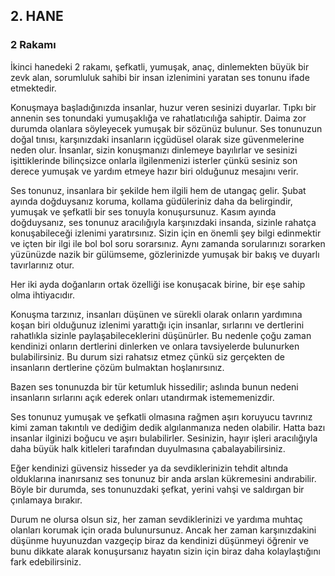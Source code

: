 ## 2. HANE

### 2 Rakamı

İkinci hanedeki 2 rakamı, şefkatli, yumuşak, anaç, dinlemekten büyük bir zevk alan, sorumluluk sahibi bir insan izlenimini yaratan ses tonunu ifade etmektedir.

Konuşmaya başladığınızda insanlar, huzur veren sesinizi duyarlar. Tıpkı bir annenin ses tonundaki yumuşaklığa ve rahatlatıcılığa sahiptir. Daima zor durumda olanlara söyleyecek yumuşak bir sözünüz bulunur. Ses tonunuzun doğal tınısı, karşınızdaki insanların içgüdüsel olarak size güvenmelerine neden olur. İnsanlar, sizin konuşmanızı dinlemeye bayılırlar ve sesinizi işittiklerinde bilinçsizce onlarla ilgilenmenizi isterler çünkü sesiniz son derece yumuşak ve yardım etmeye hazır biri olduğunuz mesajını verir.

Ses tonunuz, insanlara bir şekilde hem ilgili hem de utangaç gelir. Şubat ayında doğduysanız koruma, kollama güdüleriniz daha da belirgindir, yumuşak ve şefkatli bir ses tonuyla konuşursunuz. Kasım ayında doğduysanız, ses tonunuz aracılığıyla karşınızdaki insanda, sizinle rahatça konuşabileceği izlenimi yaratırsınız. Sizin için en önemli şey bilgi edinmektir ve içten bir ilgi ile bol bol soru sorarsınız. Aynı zamanda sorularınızı sorarken yüzünüzde nazik bir gülümseme, gözlerinizde yumuşak bir bakış ve duyarlı tavırlarınız otur.

Her iki ayda doğanların ortak özelliği ise konuşacak birine, bir eşe sahip olma ihtiyacıdır.

Konuşma tarzınız, insanları düşünen ve sürekli olarak onların yardımına koşan biri olduğunuz izlenimi yarattığı için insanlar, sırlarını ve dertlerini rahatlıkla sizinle paylaşabileceklerini düşünürler. Bu nedenle çoğu zaman kendinizi onların dertlerini dinlerken ve onlara tavsiyelerde bulunurken bulabilirsiniz. Bu durum sizi rahatsız etmez çünkü siz gerçekten de insanların dertlerine çözüm bulmaktan hoşlanırsınız.

Bazen ses tonunuzda bir tür ketumluk hissedilir; aslında bunun nedeni insanların sırlarını açık ederek onları utandırmak istememenizdir.

Ses tonunuz yumuşak ve şefkatli olmasına rağmen aşırı koruyucu tavrınız kimi zaman takıntılı ve dediğim dedik algılanmanıza neden olabilir. Hatta bazı insanlar ilginizi boğucu ve aşırı bulabilirler. Sesinizin, hayır işleri aracılığıyla daha büyük halk kitleleri tarafından duyulmasına çabalayabilirsiniz.

Eğer kendinizi güvensiz hisseder ya da sevdiklerinizin tehdit altında olduklarına inanırsanız ses tonunuz bir anda arslan kükremesini andırabilir. Böyle bir durumda, ses tonunuzdaki şefkat, yerini vahşi ve saldırgan bir çınlamaya bırakır.

Durum ne olursa olsun siz, her zaman sevdiklerinizi ve yardıma muhtaç olanları korumak için orada bulunursunuz. Ancak her zaman karşınızdakini düşünme huyunuzdan vazgeçip biraz da kendinizi düşünmeyi öğrenir ve bunu dikkate alarak konuşursanız hayatın sizin için biraz daha kolaylaştığını fark edebilirsiniz. 
